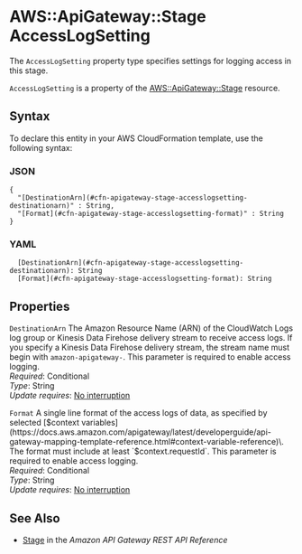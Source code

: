 # AWS::ApiGateway::Stage AccessLogSetting<a name="aws-properties-apigateway-stage-accesslogsetting"></a>

The `AccessLogSetting` property type specifies settings for logging access in this stage\.

 `AccessLogSetting` is a property of the [AWS::ApiGateway::Stage](https://docs.aws.amazon.com/AWSCloudFormation/latest/UserGuide/aws-resource-apigateway-stage.html) resource\.

## Syntax<a name="aws-properties-apigateway-stage-accesslogsetting-syntax"></a>

To declare this entity in your AWS CloudFormation template, use the following syntax:

### JSON<a name="aws-properties-apigateway-stage-accesslogsetting-syntax.json"></a>

```
{
  "[DestinationArn](#cfn-apigateway-stage-accesslogsetting-destinationarn)" : String,
  "[Format](#cfn-apigateway-stage-accesslogsetting-format)" : String
}
```

### YAML<a name="aws-properties-apigateway-stage-accesslogsetting-syntax.yaml"></a>

```
  [DestinationArn](#cfn-apigateway-stage-accesslogsetting-destinationarn): String
  [Format](#cfn-apigateway-stage-accesslogsetting-format): String
```

## Properties<a name="aws-properties-apigateway-stage-accesslogsetting-properties"></a>

`DestinationArn`  <a name="cfn-apigateway-stage-accesslogsetting-destinationarn"></a>
The Amazon Resource Name \(ARN\) of the CloudWatch Logs log group or Kinesis Data Firehose delivery stream to receive access logs\. If you specify a Kinesis Data Firehose delivery stream, the stream name must begin with `amazon-apigateway-`\. This parameter is required to enable access logging\.  
*Required*: Conditional  
*Type*: String  
*Update requires*: [No interruption](https://docs.aws.amazon.com/AWSCloudFormation/latest/UserGuide/using-cfn-updating-stacks-update-behaviors.html#update-no-interrupt)

`Format`  <a name="cfn-apigateway-stage-accesslogsetting-format"></a>
A single line format of the access logs of data, as specified by selected [$context variables](https://docs.aws.amazon.com/apigateway/latest/developerguide/api-gateway-mapping-template-reference.html#context-variable-reference)\. The format must include at least `$context.requestId`\. This parameter is required to enable access logging\.  
*Required*: Conditional  
*Type*: String  
*Update requires*: [No interruption](https://docs.aws.amazon.com/AWSCloudFormation/latest/UserGuide/using-cfn-updating-stacks-update-behaviors.html#update-no-interrupt)

## See Also<a name="aws-properties-apigateway-stage-accesslogsetting--seealso"></a>
+ [Stage](https://docs.aws.amazon.com/apigateway/api-reference/resource/stage/) in the *Amazon API Gateway REST API Reference*